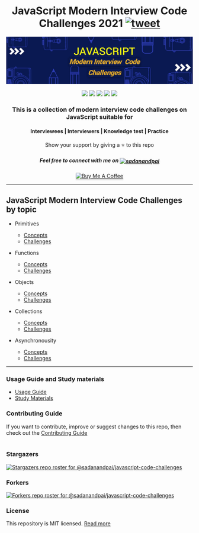 <h1 align="center">
    JavaScript Modern Interview Code Challenges 2021
	<a href="https://twitter.com/intent/tweet?text=A%20collection%20of%20modern%20interview%20code%20challenges%20on%20JavaScript&url=https://github.com/sadanandpai/javascript-code-challenges&hashtags=javascript,interview,HTML5,CSS,reactjs,angularjs,jobseekers,js" target="_blank"><img src="https://img.shields.io/twitter/url/http/shields.io.svg?style=social" alt="tweet" /></a>

</h1>
<div align="center">
    <a href="#javascript-modern-interview-code-challenges-by-topic"><img src="assets/banner.jpg" alt="banner" /></a>
</div>

<div align="center">
    <p>
	    <a name="stars"><img src="https://img.shields.io/github/stars/sadanandpai/javascript-code-challenges?style=for-the-badge"></a>
	    <a name="forks"><img src="https://img.shields.io/github/forks/sadanandpai/javascript-code-challenges?logoColor=green&style=for-the-badge"></a>
	    <a name="contributions"><img src="https://img.shields.io/github/contributors/sadanandpai/javascript-code-challenges?logoColor=green&style=for-the-badge"></a>
	    <a name="madeWith"><img src="https://img.shields.io/badge/Made%20with-Markdown-1f425f.svg?style=for-the-badge"></a>
	    <a name="license"><img src="https://img.shields.io/github/license/sadanandpai/javascript-code-challenges?style=for-the-badge"></a>
    </p>
</div>

<div align="center">
    <h3>This is a collection of modern interview code challenges on JavaScript suitable for</h3>
    <h4>Interviewees | Interviewers | Knowledge test | Practice</h4>
	<p>Show your support by giving a ⭐ to this repo</p>
	<h5>Feel free to connect with me on <a href="https://linkedin.com/in/sadanandpai" target="blank"><img align="center" src="https://cdn.jsdelivr.net/npm/simple-icons@3.0.1/icons/linkedin.svg" alt="sadanandpai" height="20" width="20" /></a></h5>
	<a href="https://www.buymeacoffee.com/sadanandpai" target="_blank"><img src="https://www.buymeacoffee.com/assets/img/custom_images/orange_img.png" alt="Buy Me A Coffee" style="height: 41px !important;width: 174px !important;box-shadow: 0px 3px 2px 0px rgba(190, 190, 190, 0.5) !important;-webkit-box-shadow: 0px 3px 2px 0px rgba(190, 190, 190, 0.5) !important;" ></a>

</div>

---

## JavaScript Modern Interview Code Challenges by topic

- Primitives

  - [Concepts](./challenges/primitives-concepts.md#home)
  - [Challenges](./challenges/primitives-challenges.md#home)

- Functions

  - [Concepts](./challenges/functions-concepts.md#home)
  - [Challenges](./challenges/functions-challenges.md#home)

- Objects

  - [Concepts](./challenges/objects-concepts.md#home)
  - [Challenges](./challenges/objects-challenges.md#home)

- Collections

  - [Concepts](./challenges/collections-concepts.md#home)
  - [Challenges](./challenges/collections-challenges.md#home)

- Asynchronousity
  - [Concepts](./challenges/async-concepts.md#home)
  - [Challenges](./challenges/async-challenges.md#home)

---

### Usage Guide and Study materials

- [Usage Guide](./usageGuide.md)
- [Study Materials](https://github.com/sadanandpai/frontend-learning-kit)

### Contributing Guide

If you want to contribute, improve or suggest changes to this repo, then check out the [Contributing Guide](./contributing.md)
<br/><br/>

### Stargazers

[![Stargazers repo roster for @sadanandpai/javascript-code-challenges](https://reporoster.com/stars/sadanandpai/javascript-code-challenges)](https://github.com/sadanandpai/javascript-code-challenges/stargazers)

### Forkers

[![Forkers repo roster for @sadanandpai/javascript-code-challenges](https://reporoster.com/forks/sadanandpai/javascript-code-challenges)](https://github.com/sadanandpai/javascript-code-challenges/network/members)

### License

This repository is MIT licensed. [Read more](./LICENSE)
